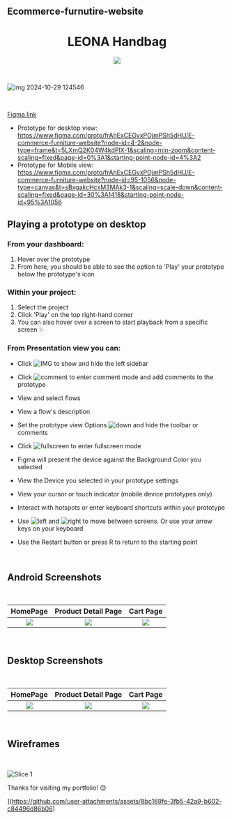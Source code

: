 

## Ecommerce-furnutire-website
<h1 align="center"> LEONA Handbag </h1>

<p align="center">
<img src="https://img.shields.io/badge/figma-%23F24E1E.svg?style=for-the-badge&logo=figma&logoColor=white"/>
</p>

<br/>

![img 2024-10-29 124546](https://github.com/user-attachments/assets/2d8de46d-ac2d-4df8-9efd-67e75213cd61)


<br/>

[Figma link]([https://link-url-here.org](https://www.figma.com/design/frAhExCEGvxPOjmPSh5dHU/E-commerce-furniture-website?t=10KHpIVigNtrKVi2-1))

- Prototype for desktop view: https://www.figma.com/proto/frAhExCEGvxPOjmPSh5dHU/E-commerce-furniture-website?node-id=4-2&node-type=frame&t=5LXmQ2K04W4kdPlX-1&scaling=min-zoom&content-scaling=fixed&page-id=0%3A1&starting-point-node-id=4%3A2
- Prototype for Mobile view: https://www.figma.com/proto/frAhExCEGvxPOjmPSh5dHU/E-commerce-furniture-website?node-id=95-1056&node-type=canvas&t=sBxgakcHcxM3MAk3-1&scaling=scale-down&content-scaling=fixed&page-id=30%3A1418&starting-point-node-id=95%3A1056

## Playing a prototype on desktop

### From your dashboard:
  1. Hover over the prototype
  2. From here, you should be able to see the option to 'Play' your prototype below the prototype's icon
  
### Within your project:
  1. Select the project
  2. Click 'Play' on the top right-hand corner
  3. You can also hover over a screen to start playback from a specific screen ✨
  
### From Presentation view you can:

   - Click ![IMG](https://user-images.githubusercontent.com/109097651/180854732-7e2a8d1a-00e4-4105-a4ac-000984278410.PNG) to show and hide the left sidebar

   - Click ![comment](https://user-images.githubusercontent.com/109097651/180854972-57939d48-7d45-4464-ac37-76ab76887385.PNG) to enter comment mode and add comments to the prototype

   - View and select flows

   - View a flow's description

   - Set the prototype view Options ![down](https://user-images.githubusercontent.com/109097651/180855209-b8a287e2-91a5-4838-a0c2-676e8d1cc163.PNG) and hide the toolbar or comments

   - Click 
![fullscreen](https://user-images.githubusercontent.com/109097651/180855329-0d3d38f3-37ee-40a5-b8f0-ecf8248547d4.PNG) to enter fullscreen mode

   - Figma will present the device against the Background Color you selected

   - View the Device you selected in your prototype settings

   - View your cursor or touch indicator (mobile device prototypes only)

   - Interact with hotspots or enter keyboard shortcuts within your prototype

   - Use ![left](https://user-images.githubusercontent.com/109097651/180855390-faea3353-8e0b-494e-b34a-d199ba55f5be.PNG) and ![right](https://user-images.githubusercontent.com/109097651/180855438-52b8b644-0c5b-4ad4-a494-435b48167a3a.PNG) to move between screens. Or use your arrow keys on your keyboard

   - Use the Restart button or press R to return to the starting point




<br/>

## Android Screenshots 

<br/>

  HomePage                 |   Product Detail Page        |  Cart Page
:-------------------------:|:-------------------------:|:-------------------------:
<img src="https://github.com/user-attachments/assets/9870e01f-0ac3-4e6f-83eb-3b5606d2fb3d"/>|<img src="https://github.com/user-attachments/assets/0b6f0354-5d8c-48c1-9d98-398ecc501b0b"/>|<img src="https://github.com/user-attachments/assets/6351475e-adff-44d8-9a48-1ed684ad11e9"/>

<br/>

## Desktop Screenshots

<br/>

 HomePage                 |   Product Detail Page        |  Cart Page
:-------------------------:|:-------------------------:|:-------------------------:
<img src="https://github.com/user-attachments/assets/cd48572e-5aba-4ab4-9a80-22a6637efa7a"/>|<img src="https://github.com/user-attachments/assets/2feb3a0c-cc39-4b89-ab33-8e89f5144c3c"/>|<img src="https://github.com/user-attachments/assets/b0ed8535-d439-49ba-9e68-5bcacbda4625"/>

<br/>

## Wireframes

<br/>

![Slice 1](https://user-images.githubusercontent.com/109097651/179559436-2171ef1f-7010-40ef-bab9-582941d52e87.png)

Thanks for visiting my portfolio! 😊

](https://github.com/user-attachments/assets/8bc169fe-3fb5-42a9-b602-c84496d86b06)
